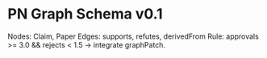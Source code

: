 # PN Graph Schema v0.1
Nodes: Claim, Paper
Edges: supports, refutes, derivedFrom
Rule: approvals >= 3.0 && rejects < 1.5 -> integrate graphPatch.